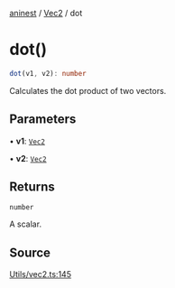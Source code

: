 [aninest](../../index.md) / [Vec2](../index.md) / dot

# dot()

```ts
dot(v1, v2): number
```

Calculates the dot product of two vectors.

## Parameters

• **v1**: [`Vec2`](../type-aliases/Vec2.md)

• **v2**: [`Vec2`](../type-aliases/Vec2.md)

## Returns

`number`

A scalar.

## Source

[Utils/vec2.ts:145](https://github.com/zphrs/aninest/blob/3be3895/src/Utils/vec2.ts#L145)
